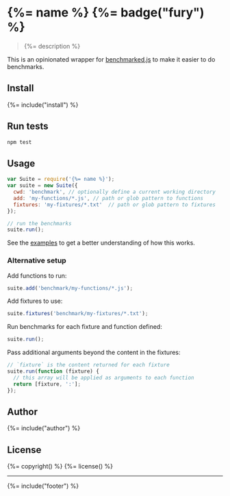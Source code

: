 # {%= name %} {%= badge("fury") %}

> {%= description %}

This is an opinionated wrapper for [benchmarked.js](http://benchmarkjs.com/) to make it easier to do benchmarks.

## Install
{%= include("install") %}

## Run tests

```bash
npm test
```

## Usage

```js
var Suite = require('{%= name %}');
var suite = new Suite({
  cwd: 'benchmark', // optionally define a current working directory
  add: 'my-functions/*.js', // path or glob pattern to functions
  fixtures: 'my-fixtures/*.txt'  // path or glob pattern to fixtures
});

// run the benchmarks
suite.run();
```

See the [examples](./example) to get a better understanding of how this works.

### Alternative setup

Add functions to run:

```js
suite.add('benchmark/my-functions/*.js');
```

Add fixtures to use:

```js
suite.fixtures('benchmark/my-fixtures/*.txt');
```

Run benchmarks for each fixture and function defined:

```js
suite.run();
```

Pass additional arguments beyond the content in the fixtures:

```js
// `fixture` is the content returned for each fixture
suite.run(function (fixture) {
  // this array will be applied as arguments to each function
  return [fixture, ':'];
});
```

## Author
{%= include("author") %}

## License
{%= copyright() %}
{%= license() %}

***

{%= include("footer") %}
